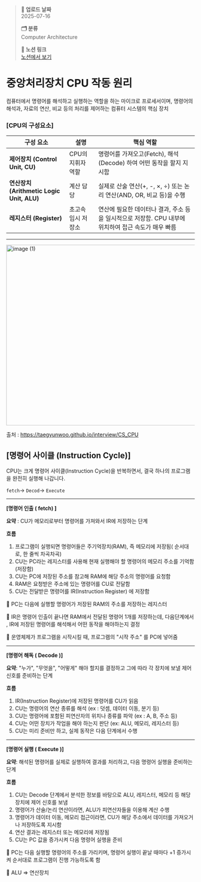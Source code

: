 > **📅 업로드 날짜**  
> 2025-07-16
>
> **🗂 분류**  
> Computer Architecture  
>
> **🔗 노션 링크**  
> [노션에서 보기](https://important-marquess-d42.notion.site/CPU-22aa654e658a8098b1a3dfa4206fdc4f?source=copy_link)

# 중앙처리장치 CPU 작동 원리

<aside>


컴퓨터에서 명령어를 해석하고 실행하는 역할을 하는 마이크로 프로세서이며, 명령어의 해석과, 자료의 연산, 비교 등의 처리를 제어하는 컴퓨터 시스템의 핵심 장치

</aside>

### [CPU의 구성요소]

| **구성 요소** | **설명** | **핵심 역할** |
| --- | --- | --- |
| **제어장치 (Control Unit, CU)** | CPU의 지휘자 역할 | 명령어를 가져오고(Fetch), 해석(Decode) 하여 어떤 동작을 할지 지시함 |
| **연산장치 (Arithmetic Logic Unit, ALU)** | 계산 담당 | 실제로 산술 연산(+, -, ×, ÷) 또는 논리 연산(AND, OR, 비교 등)을 수행 |
| **레지스터 (Register)** | 초고속 임시 저장소 | 연산에 필요한 데이터나 결과, 주소 등을 일시적으로 저장함. CPU 내부에 위치하여 접근 속도가 매우 빠름 |

---

<img width="769" height="483" alt="image (1)" src="https://github.com/user-attachments/assets/ad442847-0f9b-49df-abb8-9bf934d68aa6" />

출처 : https://taegyunwoo.github.io/interview/CS_CPU

## [명령어 사이클 (Instruction Cycle)]

CPU는 크게 명령어 사이클(Instruction Cycle)을 반복하면서, 결국 하나의 프로그램을 완전히 실행해 나갑니다.

`fetch`→ `Decod`→ `Execute`

---
<aside>

**[명령어 인출 ( fetch) ]** 

**요약** : CU가 메모리로부터 명령어를 가져와서 IR에 저장하는 단계

**흐름**

1. 프로그램이 실행되면 명령어들은 주기억장치(RAM), 즉 메모리에 저장됨( 순서대로, 한 줄씩 차곡차곡)
2. CU는 PC라는 레지스터를 사용해 현재 실행해야 할 명령어의 메모리 주소를 기억함(저장함)
3. CU는 PC에 저장된 주소를 참고해 RAM에 해당 주소의 명령어를 요청함
4. RAM은 요청받은 주소에 있는 명령어를 CU로 전달함
5. CU는 전달받은 명령어를 IR(Instruction Register) 에 저장함

📌  PC는 다음에 실행할 명령어가 저장된 RAM의 주소를 저장하는 레지스터

📌  IR은 명령어 인출이 끝나면 RAM에서 전달된 명령어 1개를 저장하는데, 다음단계에서 , IR에 저장된 명령어를 해석해서 어떤 동작을 해야하는지 결정

📌  운영체제가 프로그램을 시작시킬 때, 프로그램의 "시작 주소" 를 PC에 넣어줌

</aside>

---
<aside>


**[명령어 해독 ( Decode )]**

**요약**: "누가", "무엇을", "어떻게" 해야 할지를 결정하고 그에 따라 각 장치에 보낼 제어 신호를 준비하는 단계

**흐름**

1. IR(Instruction Register)에 저장된 명령어를 CU가 읽음
2. CU는 명령어의 연산 종류를 해석 (ex : 덧셈, 데이터 이동, 분기 등)
3. CU는 명령어에 포함된 피연산자의 위치나 종류를 파악 (ex : A, B, 주소 등)
4. CU는 어떤 장치가 작업을 해야 하는지 판단 (ex: ALU, 메모리, 레지스터 등)
5. CU는 미리 준비만 하고, 실제 동작은 다음 단계에서 수행

</aside>

---
<aside>


**[명령어 실행 ( Execute )]**

**요약**: 해석된 명령어를 실제로 실행하여 결과를 처리하고, 다음 명령어 실행을 준비하는 단계

**흐름**

1. CU는 Decode 단계에서 분석한 정보를 바탕으로 ALU, 레지스터, 메모리 등 해당 장치에 제어 신호를 보냄
2. 명령어가 산술/논리 연산이라면, ALU가 피연산자들을 이용해 계산 수행
3. 명령어가 데이터 이동, 메모리 접근이라면, CU가 해당 주소에서 데이터를 가져오거나 저장하도록 지시함
4. 연산 결과는 레지스터 또는 메모리에 저장됨
5. CU는 PC 값을 증가시켜 다음 명령어 실행을 준비

📌  PC는 다음 실행할 명령어의 주소를 가리키며, 명령어 실행이 끝날 때마다 +1 증가시켜 순서대로 프로그램이 진행 가능하도록 함

📌 ALU ⇒ 연산장치 

</aside>

